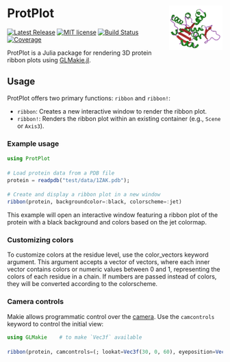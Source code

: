 # <img width="25%" src="./sticker.png" align="right" /> ProtPlot

[![Latest Release](https://img.shields.io/github/release/MurrellGroup/ProtPlot.jl.svg)](https://github.com/MurrellGroup/ProtPlot.jl/releases/latest)
[![MIT license](https://img.shields.io/badge/license-MIT-green.svg)](https://opensource.org/license/MIT)
[![Build Status](https://github.com/MurrellGroup/ProtPlot.jl/actions/workflows/CI.yml/badge.svg?branch=main)](https://github.com/MurrellGroup/ProtPlot.jl/actions/workflows/CI.yml?query=branch%3Amain)
[![Coverage](https://codecov.io/gh/MurrellGroup/ProtPlot.jl/branch/main/graph/badge.svg)](https://codecov.io/gh/MurrellGroup/ProtPlot.jl)

ProtPlot is a Julia package for rendering 3D protein ribbon plots using [GLMakie.jl](https://github.com/JuliaPlots/GLMakie.jl).

## Usage

ProtPlot offers two primary functions: `ribbon` and `ribbon!`:
- `ribbon`: Creates a new interactive window to render the ribbon plot.
- `ribbon!`: Renders the ribbon plot within an existing container (e.g., `Scene` or `Axis3`).

### Example usage

```julia
using ProtPlot

# Load protein data from a PDB file
protein = readpdb("test/data/1ZAK.pdb");

# Create and display a ribbon plot in a new window
ribbon(protein, backgroundcolor=:black, colorscheme=:jet)
```
This example will open an interactive window featuring a ribbon plot of the protein with a black background and colors based on the jet colormap.

### Customizing colors

To customize colors at the residue level, use the color_vectors keyword argument. This argument accepts a vector of vectors, where each inner vector contains colors or numeric values between 0 and 1, representing the colors of each residue in a chain. If numbers are passed instead of colors, they will be converted according to the colorscheme.

### Camera controls

Makie allows programmatic control over the [camera](https://docs.makie.org/stable/explanations/cameras/index.html).
Use the `camcontrols` keyword to control the initial view:

```julia
using GLMakie    # to make `Vec3f` available

ribbon(protein, camcontrols=(; lookat=Vec3f(30, 0, 60), eyeposition=Vec3f(160, -75, 0), upvector=Vec3f(0, 0, 1)))
```
